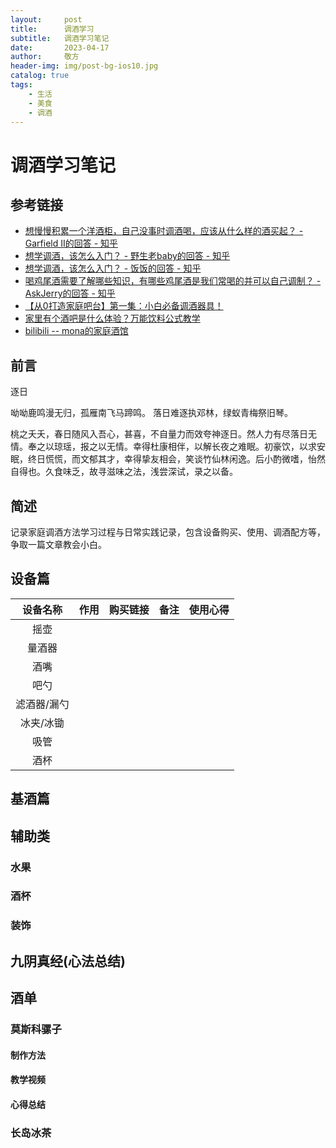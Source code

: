 ```yaml
---
layout:     post
title:      调酒学习
subtitle:   调酒学习笔记
date:       2023-04-17
author:     敬方
header-img: img/post-bg-ios10.jpg
catalog: true
tags:
    - 生活
    - 美食
    - 调酒
---
```


# 调酒学习笔记

## 参考链接

- [想慢慢积累一个洋酒柜，自己没事时调酒喝，应该从什么样的酒买起？ - Garfield II的回答 - 知乎](https://www.zhihu.com/question/23732322/answer/1579762173)
- [想学调酒，该怎么入门？ - 野生老baby的回答 - 知乎](https://www.zhihu.com/question/268872579/answer/1335281128)
- [想学调酒，该怎么入门？ - 饭饭的回答 - 知乎](https://www.zhihu.com/question/268872579/answer/696004071)
- [喝鸡尾酒需要了解哪些知识，有哪些鸡尾酒是我们常喝的并可以自己调制？ - AskJerry的回答 - 知乎](https://www.zhihu.com/question/31721954/answer/184590736)
- [【从0打造家庭吧台】第一集：小白必备调酒器具！](https://www.bilibili.com/video/BV1AU4y1d7An/?share_source=copy_web&vd_source=1c91fbd663dbb079d00c7231dfc3ed60)
- [家里有个酒吧是什么体验？万能饮料公式教学](https://www.bilibili.com/video/BV1sc411c7nQ/?share_source=copy_web&vd_source=1c91fbd663dbb079d00c7231dfc3ed60)
- [bilibili -- mona的家庭酒馆](https://space.bilibili.com/1174575819/?spm_id_from=333.999.0.0)

## 前言
逐日

呦呦鹿鸣漫无归，孤雁南飞马蹄鸣。
落日难逐执邓林，绿蚁青梅祭旧琴。

桃之夭夭，春日随风入吾心，甚喜，不自量力而效夸神逐日。然人力有尽落日无情。奉之以琼瑶，报之以无情。幸得杜康相伴，以解长夜之难眠。初豪饮，以求安眠，终日慌慌，而文郁其才，幸得挚友相会，笑谈竹仙林闲逸。后小酌微嗜，怡然自得也。久食味乏，故寻滋味之法，浅尝深试，录之以备。
## 简述
记录家庭调酒方法学习过程与日常实践记录，包含设备购买、使用、调酒配方等，争取一篇文章教会小白。
## 设备篇

|设备名称|作用|购买链接|备注|使用心得|
|:--:|:--:|:--|:--|:--|
|摇壶|||||
|量酒器|||||
|酒嘴|||||
|吧勺|||||
|滤酒器/漏勺|||||
|冰夹/冰锄|||||
|吸管|||||
|酒杯|||||

## 基酒篇


## 辅助类

### 水果

### 酒杯
### 装饰

## 九阴真经(心法总结)


## 酒单

### 莫斯科骡子

#### 制作方法

#### 教学视频

#### 心得总结

### 长岛冰茶
